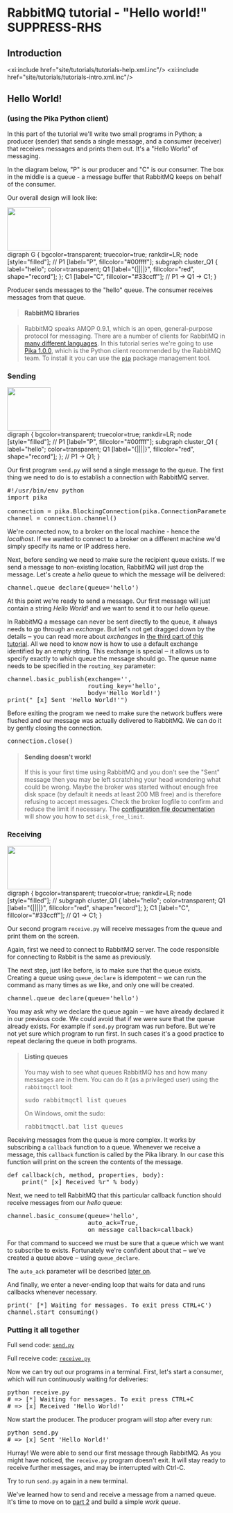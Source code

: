 # RabbitMQ tutorial - "Hello world!" SUPPRESS-RHS

## Introduction

<xi:include href="site/tutorials/tutorials-help.xml.inc"/>
<xi:include href="site/tutorials/tutorials-intro.xml.inc"/>


## Hello World!

### (using the Pika Python client)

In this part of the tutorial we'll write two small programs in Python; a
producer (sender) that sends a single message, and a consumer (receiver) that receives
messages and prints them out. It's a "Hello World" of messaging.

In the diagram below, "P" is our producer and "C" is our consumer. The
box in the middle is a queue - a message buffer that RabbitMQ keeps
on behalf of the consumer.

Our overall design will look like:

<div class="diagram">
  <img src="/img/tutorials/python-one-overall.png" height="100" />
  <div class="diagram_source">
digraph G {
      bgcolor=transparent;
      truecolor=true;
      rankdir=LR;
      node [style="filled"];
      //
      P1 [label="P", fillcolor="#00ffff"];
      subgraph cluster_Q1 {
        label="hello";
	color=transparent;
        Q1 [label="{||||}", fillcolor="red", shape="record"];
      };
      C1 [label="C", fillcolor="#33ccff"];
      //
      P1 -> Q1 -> C1;
}
</div>
</div>

Producer sends messages to the "hello" queue. The consumer receives
messages from that queue.

> #### RabbitMQ libraries

> RabbitMQ speaks AMQP 0.9.1, which is an open, general-purpose
> protocol for messaging. There are a number of clients for RabbitMQ
> in [many different languages](/devtools.html).  In this tutorial
> series we're going to use [Pika 1.0.0](https://pika.readthedocs.org/en/stable/),
> which is the Python client recommended
> by the RabbitMQ team. To install it you can use the
> [`pip`](https://pip.pypa.io/en/stable/quickstart/) package management tool.


### Sending

<div class="diagram">
  <img src="/img/tutorials/sending.png" height="100" />
  <div class="diagram_source">
  digraph {
      bgcolor=transparent;
      truecolor=true;
      rankdir=LR;
      node [style="filled"];
      //
      P1 [label="P", fillcolor="#00ffff"];
      subgraph cluster_Q1 {
        label="hello";
        color=transparent;
        Q1 [label="{||||}", fillcolor="red", shape="record"];
      };
      //
      P1 -> Q1;
  }
  </div>
</div>

Our first program `send.py` will send a single message to the queue.
The first thing we need to do is to establish a connection with
RabbitMQ server.

<pre class="lang-python">
#!/usr/bin/env python
import pika

connection = pika.BlockingConnection(pika.ConnectionParameters('localhost'))
channel = connection.channel()
</pre>

We're connected now, to a broker on the local machine - hence the
_localhost_. If we wanted to connect to a broker on a different
machine we'd simply specify its name or IP address here.

Next, before sending we need to make sure the recipient queue
exists. If we send a message to non-existing location, RabbitMQ will
just drop the message. Let's create a _hello_ queue to which the message will
be delivered:

<pre class="lang-python">
channel.queue_declare(queue='hello')
</pre>

At this point we're ready to send a message. Our first message will
just contain a string _Hello World!_ and we want to send it to our
_hello_ queue.

In RabbitMQ a message can never be sent directly to the queue, it always
needs to go through an _exchange_. But let's not get dragged down by the
details &#8210; you can read more about _exchanges_ in [the third part of this
tutorial](tutorial-three-python.html). All we need to know now is how to use a default exchange
identified by an empty string. This exchange is special &#8210; it
allows us to specify exactly to which queue the message should go.
The queue name needs to be specified in the `routing_key` parameter:

<pre class="lang-python">
channel.basic_publish(exchange='',
                      routing_key='hello',
                      body='Hello World!')
print(" [x] Sent 'Hello World!'")
</pre>

Before exiting the program we need to make sure the network buffers
were flushed and our message was actually delivered to RabbitMQ. We
can do it by gently closing the connection.

<pre class="lang-python">
connection.close()
</pre>

> #### Sending doesn't work!
>
> If this is your first time using RabbitMQ and you don't see the "Sent"
> message then you may be left scratching your head wondering what could
> be wrong. Maybe the broker was started without enough free disk space
> (by default it needs at least 200 MB free) and is therefore refusing to
> accept messages. Check the broker logfile to confirm and reduce the
> limit if necessary. The <a
> href="https://www.rabbitmq.com/configure.html#config-items">configuration
> file documentation</a> will show you how to set <code>disk_free_limit</code>.


### Receiving

<div class="diagram">
  <img src="/img/tutorials/receiving.png" height="100" />
  <div class="diagram_source">
  digraph {
      bgcolor=transparent;
      truecolor=true;
      rankdir=LR;
      node [style="filled"];
      //
      subgraph cluster_Q1 {
        label="hello";
	color=transparent;
	Q1 [label="{||||}", fillcolor="red", shape="record"];
      };
      C1 [label="C", fillcolor="#33ccff"];
      //
      Q1 -> C1;
  }
  </div>
</div>


Our second program `receive.py` will receive messages from the queue and print
them on the screen.

Again, first we need to connect to RabbitMQ server. The code
responsible for connecting to Rabbit is the same as previously.

The next step, just like before, is to make sure that the queue
exists. Creating a queue using `queue_declare` is idempotent &#8210; we
can run the command as many times as we like, and only one will be
created.

<pre class="lang-python">
channel.queue_declare(queue='hello')
</pre>

You may ask why we declare the queue again &#8210; we have already declared it
in our previous code. We could avoid that if we were sure
that the queue already exists. For example if `send.py` program was
run before. But we're not yet sure which
program to run first. In such cases it's a good practice to repeat
declaring the queue in both programs.

> #### Listing queues
>
> You may wish to see what queues RabbitMQ has and how many
> messages are in them. You can do it (as a privileged user) using the `rabbitmqctl` tool:
>
> <pre class="lang-bash">
> sudo rabbitmqctl list_queues
> </pre>
>
> On Windows, omit the sudo:
> <pre class="lang-powershell">
> rabbitmqctl.bat list_queues
> </pre>

Receiving messages from the queue is more complex. It works by subscribing
a `callback` function to a queue. Whenever we receive
a message, this `callback` function is called by the Pika library.
In our case this function will print on the screen the contents of
the message.

<pre class="lang-python">
def callback(ch, method, properties, body):
    print(" [x] Received %r" % body)
</pre>

Next, we need to tell RabbitMQ that this particular callback function should
receive messages from our _hello_ queue:

<pre class="lang-python">
channel.basic_consume(queue='hello',
                      auto_ack=True,
                      on_message_callback=callback)
</pre>

For that command to succeed we must be sure that a queue which we want
to subscribe to exists. Fortunately we're confident about that &#8210; we've
created a queue above &#8210; using `queue_declare`.

The `auto_ack` parameter will be described [later on](tutorial-two-python.html).

And finally, we enter a never-ending loop that waits for data and runs callbacks
whenever necessary.

<pre class="lang-python">
print(' [*] Waiting for messages. To exit press CTRL+C')
channel.start_consuming()
</pre>

### Putting it all together

Full send code: [`send.py`](https://github.com/rabbitmq/rabbitmq-tutorials/blob/master/python/send.py)

Full receive code: [`receive.py`](https://github.com/rabbitmq/rabbitmq-tutorials/blob/master/python/receive.py)

Now we can try out our programs in a terminal. First, let's start
a consumer, which will run continuously waiting for deliveries:

<pre class="lang-bash">
python receive.py
# => [*] Waiting for messages. To exit press CTRL+C
# => [x] Received 'Hello World!'
</pre>

Now start the producer. The producer program will stop after every run:

<pre class="lang-bash">
python send.py
# => [x] Sent 'Hello World!'
</pre>

Hurray! We were able to send our first message through RabbitMQ. As you might
have noticed, the `receive.py` program doesn't exit. It will stay ready to
receive further messages, and may be interrupted with Ctrl-C.

Try to run `send.py` again in a new terminal.

We've learned how to send and receive a message from a named
queue. It's time to move on to [part 2](tutorial-two-python.html)
and build a simple _work queue_.
